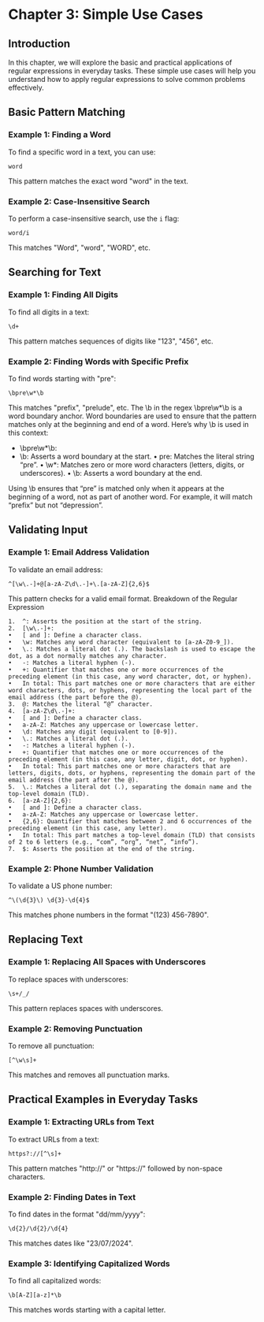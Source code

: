 # Chapter 3: Simple Use Cases

## Introduction
In this chapter, we will explore the basic and practical applications of regular expressions in everyday tasks. These simple use cases will help you understand how to apply regular expressions to solve common problems effectively.

## Basic Pattern Matching

### Example 1: Finding a Word
To find a specific word in a text, you can use:
```regex
word
```
This pattern matches the exact word "word" in the text.

### Example 2: Case-Insensitive Search
To perform a case-insensitive search, use the `i` flag:
```regex
word/i
```
This matches "Word", "word", "WORD", etc.

## Searching for Text

### Example 1: Finding All Digits
To find all digits in a text:
```regex
\d+
```
This pattern matches sequences of digits like "123", "456", etc.

### Example 2: Finding Words with Specific Prefix
To find words starting with "pre":
```regex
\bpre\w*\b
```
This matches "prefix", "prelude", etc.
The \b in the regex \bpre\w*\b is a word boundary anchor. Word boundaries are used to ensure that the pattern matches only at the beginning and end of a word. Here’s why \b is used in this context:

- 	\bpre\w*\b:
- \b: Asserts a word boundary at the start.
	•	pre: Matches the literal string “pre”.
	•	\w*: Matches zero or more word characters (letters, digits, or underscores).
	•	\b: Asserts a word boundary at the end.

Using \b ensures that “pre” is matched only when it appears at the beginning of a word, not as part of another word. For example, it will match “prefix” but not “depression”.

## Validating Input

### Example 1: Email Address Validation
To validate an email address:
```regex
^[\w\.-]+@[a-zA-Z\d\.-]+\.[a-zA-Z]{2,6}$
```
This pattern checks for a valid email format.
Breakdown of the Regular Expression

	1.	^: Asserts the position at the start of the string.
	2.	[\w\.-]+:
	•	[ and ]: Define a character class.
	•	\w: Matches any word character (equivalent to [a-zA-Z0-9_]).
	•	\.: Matches a literal dot (.). The backslash is used to escape the dot, as a dot normally matches any character.
	•	-: Matches a literal hyphen (-).
	•	+: Quantifier that matches one or more occurrences of the preceding element (in this case, any word character, dot, or hyphen).
	•	In total: This part matches one or more characters that are either word characters, dots, or hyphens, representing the local part of the email address (the part before the @).
	3.	@: Matches the literal “@” character.
	4.	[a-zA-Z\d\.-]+:
	•	[ and ]: Define a character class.
	•	a-zA-Z: Matches any uppercase or lowercase letter.
	•	\d: Matches any digit (equivalent to [0-9]).
	•	\.: Matches a literal dot (.).
	•	-: Matches a literal hyphen (-).
	•	+: Quantifier that matches one or more occurrences of the preceding element (in this case, any letter, digit, dot, or hyphen).
	•	In total: This part matches one or more characters that are letters, digits, dots, or hyphens, representing the domain part of the email address (the part after the @).
	5.	\.: Matches a literal dot (.), separating the domain name and the top-level domain (TLD).
	6.	[a-zA-Z]{2,6}:
	•	[ and ]: Define a character class.
	•	a-zA-Z: Matches any uppercase or lowercase letter.
	•	{2,6}: Quantifier that matches between 2 and 6 occurrences of the preceding element (in this case, any letter).
	•	In total: This part matches a top-level domain (TLD) that consists of 2 to 6 letters (e.g., “com”, “org”, “net”, “info”).
	7.	$: Asserts the position at the end of the string.


### Example 2: Phone Number Validation
To validate a US phone number:
```regex
^\(\d{3}\) \d{3}-\d{4}$
```
This matches phone numbers in the format "(123) 456-7890".

## Replacing Text

### Example 1: Replacing All Spaces with Underscores
To replace spaces with underscores:
```regex
\s+/_/
```
This pattern replaces spaces with underscores.

### Example 2: Removing Punctuation
To remove all punctuation:
```regex
[^\w\s]+
```
This matches and removes all punctuation marks.

## Practical Examples in Everyday Tasks

### Example 1: Extracting URLs from Text
To extract URLs from a text:
```regex
https?://[^\s]+
```
This pattern matches "http://" or "https://" followed by non-space characters.

### Example 2: Finding Dates in Text
To find dates in the format "dd/mm/yyyy":
```regex
\d{2}/\d{2}/\d{4}
```
This matches dates like "23/07/2024".

### Example 3: Identifying Capitalized Words
To find all capitalized words:
```regex
\b[A-Z][a-z]*\b
```
This matches words starting with a capital letter.